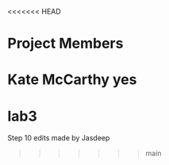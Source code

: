<<<<<<< HEAD
# Project Members
Kate McCarthy
yes
=======
# lab3


Step 10 edits made by Jasdeep

>>>>>>> main
